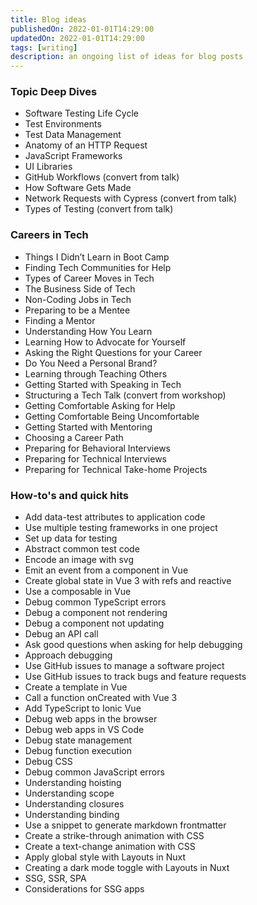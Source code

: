 ```yaml
---
title: Blog ideas
publishedOn: 2022-01-01T14:29:00
updatedOn: 2022-01-01T14:29:00
tags: [writing]
description: an ongoing list of ideas for blog posts
---
```


### Topic Deep Dives
- Software Testing Life Cycle
- Test Environments
- Test Data Management
- Anatomy of an HTTP Request
- JavaScript Frameworks
- UI Libraries
- GitHub Workflows (convert from talk)
- How Software Gets Made
- Network Requests with Cypress (convert from talk)
- Types of Testing (convert from talk)

### Careers in Tech
- Things I Didn’t Learn in Boot Camp
- Finding Tech Communities for Help
- Types of Career Moves in Tech
- The Business Side of Tech
- Non-Coding Jobs in Tech
- Preparing to be a Mentee
- Finding a Mentor
- Understanding How You Learn
- Learning How to Advocate for Yourself
- Asking the Right Questions for your Career
- Do You Need a Personal Brand?
- Learning through Teaching Others
- Getting Started with Speaking in Tech
- Structuring a Tech Talk (convert from workshop)
- Getting Comfortable Asking for Help
- Getting Comfortable Being Uncomfortable
- Getting Started with Mentoring
- Choosing a Career Path
- Preparing for Behavioral Interviews
- Preparing for Technical Interviews
- Preparing for Technical Take-home Projects

### How-to's and quick hits

- Add data-test attributes to application code
- Use multiple testing frameworks in one project
- Set up data for testing
- Abstract common test code
- Encode an image with svg
- Emit an event from a component in Vue
- Create global state in Vue 3 with refs and reactive
- Use a composable in Vue
- Debug common TypeScript errors
- Debug a component not rendering
- Debug a component not updating
- Debug an API call
- Ask good questions when asking for help debugging
- Approach debugging
- Use GitHub issues to manage a software project
- Use GitHub issues to track bugs and feature requests
- Create a template in Vue
- Call a function onCreated with Vue 3
- Add TypeScript to Ionic Vue
- Debug web apps in the browser
- Debug web apps in VS Code
- Debug state management
- Debug function execution
- Debug CSS
- Debug common JavaScript errors
- Understanding hoisting
- Understanding scope
- Understanding closures
- Understanding binding
- Use a snippet to generate markdown frontmatter
- Create a strike-through animation with CSS
- Create a text-change animation with CSS
- Apply global style with Layouts in Nuxt
- Creating a dark mode toggle with Layouts in Nuxt
- SSG, SSR, SPA
- Considerations for SSG apps


